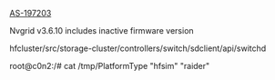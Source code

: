 [AS-197203](https://jira.storage.hpecorp.net/browse/AS-197203)

Nvgrid v3.6.10 includes inactive firmware version

hfcluster/src/storage-cluster/controllers/switch/sdclient/api/switchd

root@c0n2:/# cat /tmp/PlatformType
"hfsim"
"raider"